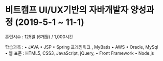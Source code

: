 # 비트캠프 UI/UX기반의 자바개발자 양성과정 (2019-5-1 ~ 11-1)
훈련시수 : 125일 (6개월) / 1,000시간

학습과목 :
• JAVA
• JSP
• Spring 프레임워크 , MyBatis
• AWS
• Oracle, MySql
• 웹 표준 : HTML5, CSS3, JavaScript, jQuery,
• Front Framework
• Node.js

